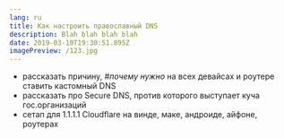 ```yaml
---
lang: ru
title: Как настроить православный DNS
description: Blah blah blah blah
date: 2019-03-10T19:30:51.895Z
imagePreview: /123.jpg
---
```


- рассказать причину, *#почему нужно* на всех девайсах и роутере ставить кастомный DNS
- рассказать про Secure DNS, против которого выступает куча гос.организаций
- сетап для 1.1.1.1 Cloudflare на винде, маке, андроиде, айфоне, роутерах
